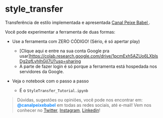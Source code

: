 # style_transfer

Transferência de estilo implementada e apresentada <a href=""> Canal Peixe Babel <a>. 
 

Você pode experimentar a ferramenta de duas formas: 

* Use a ferramenta com ZERO CÓDIGO! (Sério, é só apertar play)
  * [Clique aqui e entre na sua conta Google pra usar]https://colab.research.google.com/drive/1pcmExh5AZUo6LXblsDg2qfLyhlhGjI7U?usp=sharing
  * A parte de fazer login é só porque a ferramenta está hospedada nos servidores da Google.
  
* Veja o notebook com o passo a passo
  * É o `StyleTransfer_Tutorial.ipynb`

> Dúvidas, sugestões ou opiniões, você pode nos encontrar em: <font color='dodgerblue'>**@canalpeixebabel**</font> em todas as redes sociais, até e-mail! Vem nos conhecer no <a href="https://twitter.com/canalpeixebabel">Twitter</a>, <a href="https://www.instagram.com/canalpeixebabel/">Instagram</a>, <a href="https://www.linkedin.com/company/canal-peixe-babel">Linkedin</a>!
